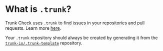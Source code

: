 # What is `.trunk`?

Trunk Check uses `.trunk` to find issues in your repositories and pull requests. Learn more
[here](https://docs.trunk.io/docs/check-github-integration).

Your `.trunk` repository should always be created by generating it from the
[`trunk-io/.trunk-template`](https://github.com/trunk-io/.trunk-template) repository.

[check-github-integration]: https://docs.trunk.io/docs/check-github-integration
